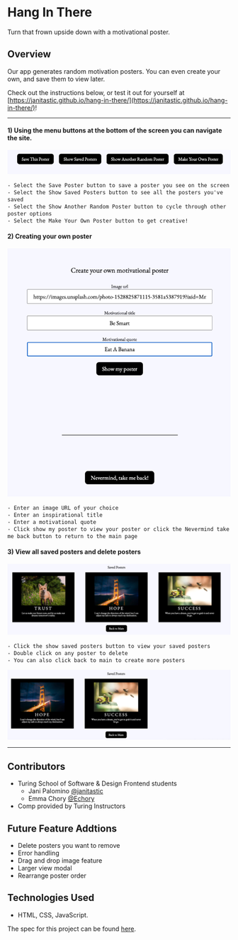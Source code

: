 # Hang In There

Turn that frown upside down with a motivational poster.

## Overview

Our app generates random motivation posters. You can even create your own, and save them to view later.

Check out the instructions below, or test it out for yourself at [https://janitastic.github.io/hang-in-there/](https://janitastic.github.io/hang-in-there/)!

---

  #### 1) Using the menu buttons at the bottom of the screen you can navigate the site.

![Menu Buttons](readme-imgs/Main%20Screen%20Buttons.png)

    - Select the Save Poster button to save a poster you see on the screen
    - Select the Show Saved Posters button to see all the posters you've saved
    - Select the Show Another Random Poster button to cycle through other poster options
    - Select the Make Your Own Poster button to get creative!

#### 2) Creating your own poster

![Form Page](readme-imgs/Form%20Page.png)

    - Enter an image URL of your choice
    - Enter an inspirational title
    - Enter a motivational quote
    - Click show my poster to view your poster or click the Nevermind take me back button to return to the main page
    
#### 3) View all saved posters and delete posters

![Saved Page](readme-imgs/Saved%20Posters.png)

    - Click the show saved posters button to view your saved posters
    - Double click on any poster to delete
    - You can also click back to main to create more posters
![Saved Page](readme-imgs/Double%20Click%20Remove.png)
    
---

## Contributors
- Turing School of Software & Design Frontend students
  - Jani Palomino [@janitastic](https://github.com/janitastic)
  - Emma Chory [@Echory](https://github.com/echory)
- Comp provided by Turing Instructors

## Future Feature Addtions

- Delete posters you want to remove
- Error handling
- Drag and drop image feature
- Larger view modal
- Rearrange poster order
  
## Technologies Used

- HTML, CSS, JavaScript.

The spec for this project can be found [here](https://frontend.turing.edu/projects/module-1/hang-in-there.html). 
